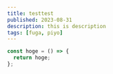 ```yaml
---
title: testtest
published: 2023-08-31
description: this is description
tags: [fuga, piyo]
---
```


```js
const hoge = () => {
  return hoge;
};
```
